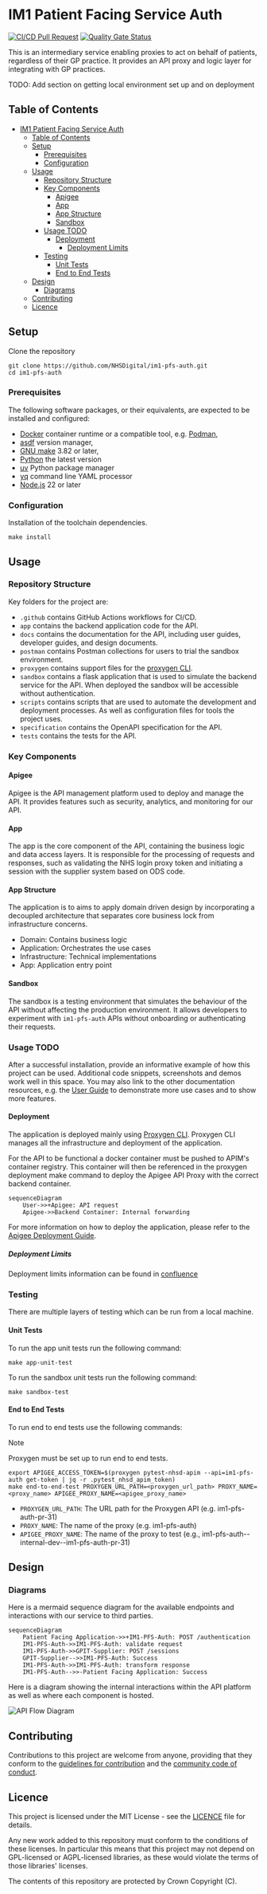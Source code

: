 # IM1 Patient Facing Service Auth

[![CI/CD Pull Request](https://github.com/nhs-england-tools/repository-template/actions/workflows/cicd-1-pull-request.yaml/badge.svg)](https://github.com/NHSDigital/im1-pfs-auth/actions/workflows/cicd-1-pull-request.yaml)
[![Quality Gate Status](https://sonarcloud.io/api/project_badges/measure?project=repository-template&metric=alert_status)](https://sonarcloud.io/summary/new_code?id=im1-pfs-auth)

This is an intermediary service enabling proxies to act on behalf of patients, regardless of their GP practice. It provides an API proxy and logic layer for integrating with GP practices.

TODO: Add section on getting local environment set up and on deployment

## Table of Contents

- [IM1 Patient Facing Service Auth](#im1-patient-facing-service-auth)
  - [Table of Contents](#table-of-contents)
  - [Setup](#setup)
    - [Prerequisites](#prerequisites)
    - [Configuration](#configuration)
  - [Usage](#usage)
    - [Repository Structure](#repository-structure)
    - [Key Components](#key-components)
      - [Apigee](#apigee)
      - [App](#app)
      - [App Structure](#app-structure)
      - [Sandbox](#sandbox)
    - [Usage TODO](#usage-todo)
      - [Deployment](#deployment)
        - [Deployment Limits](#deployment-limits)
    - [Testing](#testing)
      - [Unit Tests](#unit-tests)
      - [End to End Tests](#end-to-end-tests)
  - [Design](#design)
    - [Diagrams](#diagrams)
  - [Contributing](#contributing)
  - [Licence](#licence)

## Setup

Clone the repository

```shell
git clone https://github.com/NHSDigital/im1-pfs-auth.git
cd im1-pfs-auth
```

### Prerequisites

The following software packages, or their equivalents, are expected to be installed and configured:

- [Docker](https://www.docker.com/) container runtime or a compatible tool, e.g. [Podman](https://podman.io/),
- [asdf](https://asdf-vm.com/) version manager,
- [GNU make](https://www.gnu.org/software/make/) 3.82 or later,
- [Python](https://www.python.org/) the latest version
- [uv](https://docs.astral.sh/uv/) Python package manager
- [yq](https://github.com/mikefarah/yq) command line YAML processor
- [Node.js](https://nodejs.org/) 22 or later

### Configuration

Installation of the toolchain dependencies.

```shell
make install
```

## Usage

### Repository Structure

Key folders for the project are:

- `.github` contains GitHub Actions workflows for CI/CD.
- `app` contains the backend application code for the API.
- `docs` contains the documentation for the API, including user guides, developer guides, and design documents.
- `postman` contains Postman collections for users to trial the sandbox environment.
- `proxygen` contains support files for the [proxygen CLI](./docs/user-guides/Proxygen_CLI.md).
- `sandbox` contains a flask application that is used to simulate the backend service for the API. When deployed the sandbox will be accessible without authentication.
- `scripts` contains scripts that are used to automate the development and deployment processes. As well as configuration files for tools the project uses.
- `specification` contains the OpenAPI specification for the API.
- `tests` contains the tests for the API.

### Key Components

#### Apigee

Apigee is the API management platform used to deploy and manage the API. It provides features such as security, analytics, and monitoring for our API.

#### App

The app is the core component of the API, containing the business logic and data access layers. It is responsible for the processing of requests and responses, such as validating the NHS login proxy token and initiating a session with the supplier system based on ODS code.

#### App Structure

The application is to aims to apply domain driven design by incorporating a decoupled architecture that separates core business lock from infrastructure concerns.

- Domain: Contains business logic
- Application: Orchestrates the use cases
- Infrastructure: Technical implementations
- App: Application entry point

#### Sandbox

The sandbox is a testing environment that simulates the behaviour of the API without affecting the production environment. It allows developers to experiment with `im1-pfs-auth` APIs without onboarding or authenticating their requests.

### Usage TODO

After a successful installation, provide an informative example of how this project can be used. Additional code snippets, screenshots and demos work well in this space. You may also link to the other documentation resources, e.g. the [User Guide](./docs/user-guide.md) to demonstrate more use cases and to show more features.

#### Deployment

The application is deployed mainly using [Proxygen CLI](./docs/user-guides/Proxygen_CLI.md). Proxygen CLI manages all the infrastructure and deployment of the application.

For the API to be functional a docker container must be pushed to APIM's container registry. This container will then be referenced in the proxygen deployment make command to deploy the Apigee API Proxy with the correct backend container.

```mermaid
sequenceDiagram
    User->>+Apigee: API request
    Apigee->>Backend Container: Internal forwarding
```

For more information on how to deploy the application, please refer to the [Apigee Deployment Guide](./docs/user-guides/Deployment_Guide.md).

##### Deployment Limits

Deployment limits information can be found in [confluence](https://nhsd-confluence.digital.nhs.uk/spaces/APM/pages/678899059/Deploying+your+API+with+Proxy+Generator#DeployingyourAPIwithProxyGenerator-APIconfig)

### Testing

There are multiple layers of testing which can be run from a local machine.

#### Unit Tests

To run the app unit tests run the following command:

```shell
make app-unit-test
```

To run the sandbox unit tests run the following command:

```shell
make sandbox-test
```

#### End to End Tests

To run end to end tests use the following commands:

> [!NOTE]
> Proxygen must be set up to run end to end tests.

```shell
export APIGEE_ACCESS_TOKEN=$(proxygen pytest-nhsd-apim --api=im1-pfs-auth get-token | jq -r .pytest_nhsd_apim_token)
make end-to-end-test PROXYGEN_URL_PATH=<proxygen_url_path> PROXY_NAME=<proxy_name> APIGEE_PROXY_NAME=<apigee_proxy_name>
```

- `PROXYGEN_URL_PATH`: The URL path for the Proxygen API (e.g. im1-pfs-auth-pr-31)
- `PROXY_NAME`: The name of the proxy (e.g. im1-pfs-auth)
- `APIGEE_PROXY_NAME`: The name of the proxy to test (e.g., im1-pfs-auth--internal-dev--im1-pfs-auth-pr-31)

## Design

### Diagrams

Here is a mermaid sequence diagram for the available endpoints and interactions with our service to third parties.

```mermaid
sequenceDiagram
    Patient Facing Application->>+IM1-PFS-Auth: POST /authentication
    IM1-PFS-Auth->>IM1-PFS-Auth: validate request
    IM1-PFS-Auth->>GPIT-Supplier: POST /sessions
    GPIT-Supplier-->>IM1-PFS-Auth: Success
    IM1-PFS-Auth->>IM1-PFS-Auth: transform response
    IM1-PFS-Auth-->>-Patient Facing Application: Success
```

Here is a diagram showing the internal interactions within the API platform as well as where each component is hosted.

![API Flow Diagram](./docs/diagrams/API_Flow_Diagram.drawio.png)

## Contributing

Contributions to this project are welcome from anyone, providing that they conform to the [guidelines for contribution](./docs/developer-guides/CONTRIBUTING.md) and the [community code of conduct](./docs/developer-guides/CODE_OF_CONDUCT.md).

## Licence

This project is licensed under the MIT License - see the [LICENCE](./LICENCE.md) file for details.

Any new work added to this repository must conform to the conditions of these licenses. In particular this means that this project may not depend on GPL-licensed or AGPL-licensed libraries, as these would violate the terms of those libraries' licenses.

The contents of this repository are protected by Crown Copyright (C).
